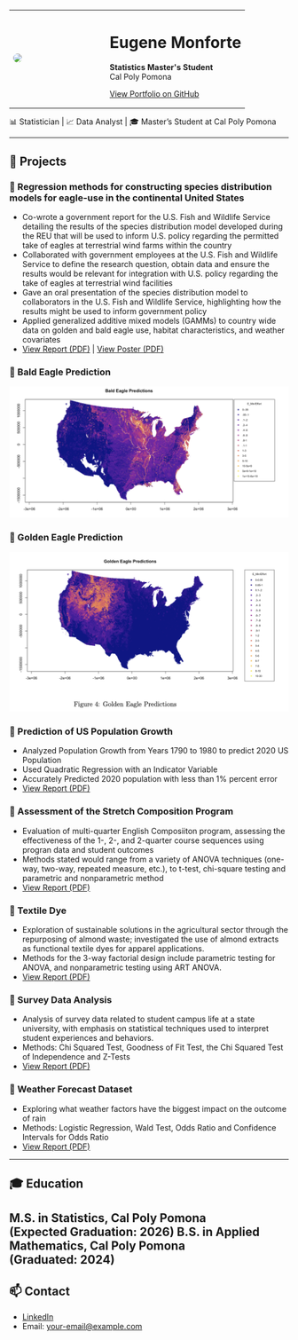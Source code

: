 

<!-- 
<table style="width:100%; border: none;">
<tr>
<td style="width: 160px; vertical-align: top;">
  <img src="images/IMG_4022.JPG" width="140" style="border-radius: 10%; border: 2px solid #ddd;">
</td>
<td style="padding-left: 20px; vertical-align: middle;">
  <h1 style="margin-bottom: 5px;">Eugene Monforte</h1>
  <p style="margin: 0;"><strong>Statistics Master's Student</strong></p>
  <p style="margin: 0;">Cal Poly Pomona</p>
  <p style="margin: 8px 0;"><a href="https://github.com/EugeneMonforte/Portfolio">View Portfolio on GitHub</a></p>
  <p style="font-size: 14px;">📊 Statistician | 📈 Data Analyst | 🎓 Master's Student at Cal Poly Pomona</p>
</td>
</tr>
</table>

<hr>
-->


<table>
<tr>
<td width="160">
  <img src="images/IMG_4022.JPG" width="150" style="border-radius: 50%">
</td>
<td>
  <h1>Eugene Monforte</h1>
  <p><strong>Statistics Master's Student</strong><br>
  Cal Poly Pomona</p>
  <p><a href="https://github.com/EugeneMonforte/Portfolio">View Portfolio on GitHub</a></p>
</td>
</tr>
</table>


📊 Statistician | 📈 Data Analyst | 🎓 Master’s Student at Cal Poly Pomona

---

## 🔬 Projects

### 📁 Regression methods for constructing species distribution models for eagle-use in the continental United States
- Co-wrote a government report for the U.S. Fish and Wildlife Service detailing the results of the species distribution model developed during the REU that will be used to inform U.S. policy regarding the permitted take of eagles at terrestrial wind farms within the country
- Collaborated with government employees at the U.S. Fish and Wildlife Service to define the research question, obtain data and ensure the results would be relevant for integration with U.S. policy regarding the take of eagles at terrestrial wind facilities
- Gave an oral presentation of the species distribution model to collaborators in the U.S. Fish and Wildlife Service, highlighting how the results might be used to inform government policy
- Applied generalized additive mixed models (GAMMs) to country wide data on golden and bald eagle use, habitat characteristics, and weather covariates
- [View Report (PDF)](https://github.com/EugeneMonforte/Portfolio/blob/main/REU_Paper.pdf) | [View Poster (PDF)](https://github.com/EugeneMonforte/Portfolio/blob/main/Eagles%20Poster.pptx.pdf)

### 🦅 Bald Eagle Prediction

![Bald Eagle Predictions](images/BaldEaglesPredictions.png)

### 🦅 Golden Eagle Prediction

![Golden Eagle Predictions](images/GoldenEaglePredictions.png)


### 📁 Prediction of US Population Growth
- Analyzed Population Growth from Years 1790 to 1980 to predict 2020 US Population
- Used Quadratic Regression with an Indicator Variable
- Accurately Predicted 2020 population with less than 1% percent error 
- [View Report (PDF)](https://github.com/EugeneMonforte/Portfolio/blob/main/5900%20Individual%20Project.pdf) 

### 📁 Assessment of the Stretch Composition Program
- Evaluation of multi-quarter English Composiiton program, assessing the effectiveness of the 1-, 2-, and 2-quarter course sequences using progran data and student outcomes
- Methods stated would range from a variety of ANOVA techniques (one-way, two-way, repeated measure,
etc.), to t-test, chi-square testing and parametric and nonparametric method
- [View Report (PDF)](https://github.com/EugeneMonforte/Portfolio/blob/main/StretchComposition.pdf)

### 📁 Textile Dye
- Exploration of sustainable solutions in the agricultural sector through the repurposing of almond waste; investigated the use of almond extracts as functional textile dyes for apparel applications.
- Methods for the 3-way factorial design include parametric testing for ANOVA, and nonparametric testing using ART ANOVA.
-  [View Report (PDF)](https://github.com/EugeneMonforte/Portfolio/blob/main/TextileDye.pdf)

### 📁 Survey Data Analysis
- Analysis of survey data related to student campus life at a state university, with emphasis on statistical techniques used to interpret student experiences and behaviors. 
- Methods: Chi Squared Test, Goodness of Fit Test, the Chi Squared Test of Independence and Z-Tests
-  [View Report (PDF)](https://github.com/EugeneMonforte/Portfolio/blob/main/SurveyData.pdf)

### 📁 Weather Forecast Dataset
- Exploring what weather factors have the biggest impact on the outcome of rain
- Methods:  Logistic Regression, Wald Test, Odds Ratio and Confidence Intervals for Odds Ratio
-  [View Report (PDF)](https://github.com/EugeneMonforte/Portfolio/blob/main/4700_Weather%20(4).pdf)
---

## 🎓 Education
**M.S. in Statistics**, Cal Poly Pomona  
(Expected Graduation: 2026)
**B.S. in Applied Mathematics**, Cal Poly Pomona  
(Graduated: 2024)
---

## 📫 Contact
- [LinkedIn](your-link)
- Email: your-email@example.com

